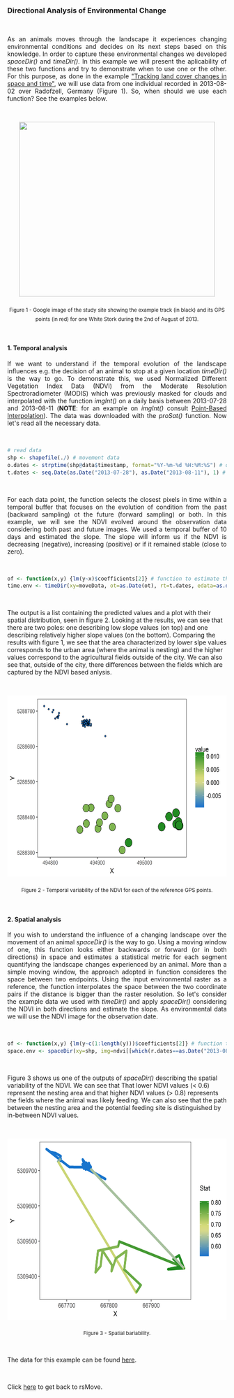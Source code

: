 ### Directional Analysis of Environmental Change

<br>

<p align="justify">
As an animals moves through the landscape it experiences changing environmental conditions and decides on its next steps based on this knowledge. In order to capture these environmental changes we developed <i>spaceDir()</i> and <i>timeDir()</i>. In this example we will present the aplicability of these two functions and try to demonstrate when to use one or the other. For this purpose, as done in the example <a href="https://github.com/RRemelgado/README_data/blob/master/rsMove/example_2.md">"Tracking land cover changes in space and time"</a>, we will use data from one individual recorded in 2013-08-02 over Radofzell, Germany (Figure 1). So, when should we use each function? See the examples below.
</p> 

<br>

<p align="center"><img width="450" height="400" src="https://github.com/RRemelgado/README_data/blob/master/rsMove/Figure-1_example-3.png"></p>

<p align="center"><sub>Figure 1 - Google image of the study site showing the example track (in black) and its GPS points (in red) for one White Stork during the 2nd of August of 2013.</sub></p>

<br>

#### 1. Temporal analysis

<p align="justify">
If we want to understand if the temporal evolution of the landscape influences e.g. the decision of an animal to stop at a given location <i>timeDir()</i> is the way to go. To demonstrate this, we used Normalized Different Vegetation Index Data (NDVI) from the Moderate Resolution Spectroradiometer (MODIS) which was previously masked for clouds and interpolated with the function <i>imgInt()</i> on a daily basis between 2013-07-28 and 2013-08-11 (<b>NOTE</b>: for an example on <i>imgInt()</i> consult <a href="https://github.com/RRemelgado/README_data/blob/master/rsMove/example_5.md">Point-Based Interpolation</a>). The data was downloaded with the <i>proSat()</i> function. Now let's read all the necessary data.
</p>

<br>

```R
# read data
shp <- shapefile(./) # movement data
o.dates <- strptime(shp@data$timestamp, format="%Y-%m-%d %H:%M:%S") # observation dates
t.dates <- seq.Date(as.Date("2013-07-28"), as.Date("2013-08-11"), 1) # interpolation dates
```

<br>

<p align="justify">
For each data point, the function selects the closest pixels in time within a temporal buffer that focuses on the evolution of condition from the past (backward sampling) ot the future (forward sampling) or both. In this example, we will see the NDVI evolved around the observation data considering both past and future images. We used a temporal buffer of 10 days and estimated the slope. The slope will inform us if the NDVI is decreasing (negative), increasing (positive) or if it remained stable (close to zero).
</p>

<br>

```R
of <- function(x,y) {lm(y~x)$coefficients[2]} # function to estimate the slope (x=time and y=NDVI)
time.env <- timeDir(xy=moveData, ot=as.Date(ot), rt=t.dates, edata=as.data.frame(int.ndvi), dir="both", mws=10, fun=of)
```

<br>

The output is a list containing the predicted values and a plot with their spatial distribution, seen in figure 2. Looking at the results, we can see that there are two poles: one describing low slope values (on top) and one describing relatively higher slope values (on the bottom). Comparing the results with figure 1, we see that the area characterized by lower slpe values corresponds to the urban area (where the animal is nesting) and the higher values correspond to the agricultural fields outside of the city. We can also see that, outside of the city, there differences between the fields which are captured by the NDVI based anlysis.

<br>

<p align="center"><img width="605" height="415" src="https://github.com/RRemelgado/README_data/blob/master/rsMove/Figure-2_example-3.png"></p>

<p align="center"><sub>Figure 2 - Temporal variability of the NDVI for each of the reference GPS points.</sub></p>

<br>

#### 2. Spatial analysis

<p align="justify">
If you wish to understand the influence of a changing landscape over the movement of an animal <i>spaceDir()</i> is the way to go. Using a moving window of one, this function looks either backwards or forward (or in both directions) in space and estimates a statistical metric for each segment quantifying the landscape changes experienced by an animal. More than a simple moving window, the approach adopted in function consideres the space between two endpoints. Using the input environmental raster as a reference, the function interpolates the space between the two coordinate pairs if the distance is bigger than the raster resolution. So let's consider the example data we used with <i>timeDir()</i> and apply <i>spaceDir()</i> considering the NDVI in both directions and estimate the slope. As environmental data we will use the NDVI image for the observation date.
</p>

<br>

```R
of <- function(x,y) {lm(y~c(1:length(y)))$coefficients[2]} # function to estimate the slope (x=time and y=NDVI)
space.env <- spaceDir(xy=shp, img=ndvi[[which(r.dates==as.Date("2013-08-04"))]], dir="bwd", of=of)
```

<br>

Figure 3 shows us one of the outputs of <i>spaceDir()</i> describing the spatial variability of the NDVI. We can see that That lower NDVI values (< 0.6) represent the nesting area and that higher NDVI values (> 0.8) represents the fields where the animal was likely feeding. We can also see that the path between the nesting area and the potential feeding site is distinguished by in-between NDVI values.

<br>

<p align="center"><img width="605" height="415" src="https://github.com/RRemelgado/README_data/blob/master/rsMove/Figure-3_example-3.png"></p>

<p align="center"><sub>Figure 3 - Spatial bariability.</sub></p>

<br>

The data for this example can be found <a href="https://github.com/RRemelgado/README_data/blob/master/rsMove/Example_3.zip">here</a>.

<br>

Click  <a href="https://github.com/RRemelgado/rsMove/">here</a> to get back to rsMove.

<br>

